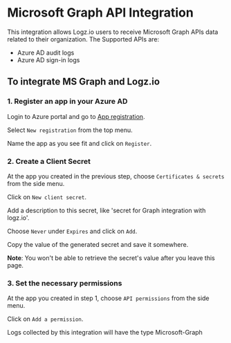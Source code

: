 # Microsoft Graph API Integration

This integration allows Logz.io users to receive Microsoft Graph APIs data related to their organization.
The Supported APIs are:
   - Azure AD audit logs
   - Azure AD sign-in logs

## To integrate MS Graph and Logz.io   

### 1. Register an app in your Azure AD
Login to Azure portal and go to [App registration](https://portal.azure.com/#blade/Microsoft_AAD_RegisteredApps/ApplicationsListBlade).

Select `New registration` from the top menu.

Name the app as you see fit and click on `Register`.

### 2. Create a Client Secret
At the app you created in the previous step, choose `Certificates & secrets` from the side menu.

Click on `New client secret`.

Add a description to this secret, like 'secret for Graph integration with logz.io'.

Choose `Never` under `Expires` and click on `Add`.

Copy the value of the generated secret and save it somewhere.

**Note**: You won't be able to retrieve the secret's value after you leave this page.

### 3. Set the necessary permissions
At the app you created in step 1, choose `API permissions` from the side menu.

Click on `Add a permission`.




Logs collected by this integration will have the type Microsoft-Graph
